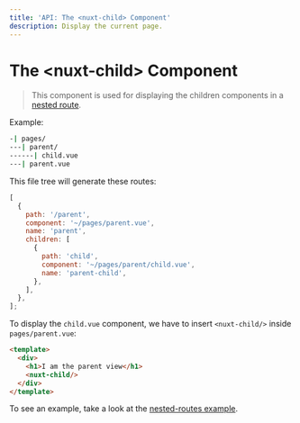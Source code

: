 ```yaml
---
title: 'API: The <nuxt-child> Component'
description: Display the current page.
---
```


# The &lt;nuxt-child&gt; Component

> This component is used for displaying the children components in a [nested route](/guide/routing#nested-routes).

Example:

```bash
-| pages/
---| parent/
------| child.vue
---| parent.vue
```

This file tree will generate these routes:

```js
[
  {
    path: '/parent',
    component: '~/pages/parent.vue',
    name: 'parent',
    children: [
      {
        path: 'child',
        component: '~/pages/parent/child.vue',
        name: 'parent-child',
      },
    ],
  },
];
```

To display the `child.vue` component, we have to insert `<nuxt-child/>` inside `pages/parent.vue`:

```html
<template>
  <div>
    <h1>I am the parent view</h1>
    <nuxt-child/>
  </div>
</template>
```

To see an example, take a look at the [nested-routes example](/examples/nested-routes).
